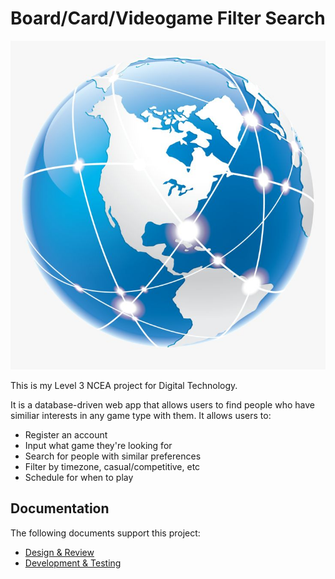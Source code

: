 # Board/Card/Videogame Filter Search
![Alt text](images/world.jpg)

This is my Level 3 NCEA project for Digital Technology.

It is a database-driven web app that allows users to find people who have similiar interests in any game type with them. It allows users to:
- Register an account
- Input what game they're looking for
- Search for people with similar preferences
- Filter by timezone, casual/competitive, etc
- Schedule for when to play

## Documentation

The following documents support this project:
- [Design & Review](Design.md)
- [Development & Testing](Development.md)